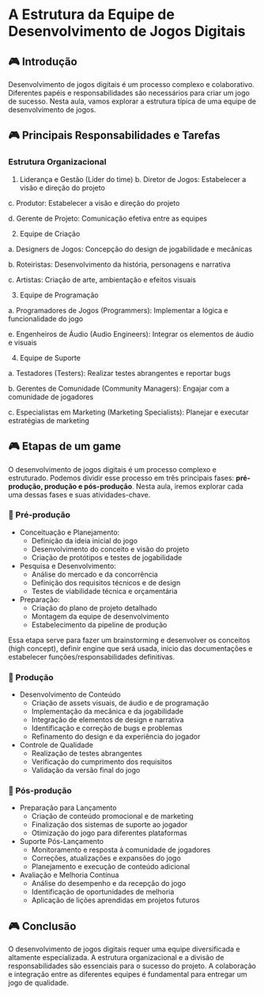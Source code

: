 # A Estrutura da Equipe de Desenvolvimento de Jogos Digitais

## 🎮 Introdução

Desenvolvimento de jogos digitais é um processo complexo e colaborativo. Diferentes papéis e responsabilidades são necessários para criar um jogo de sucesso. Nesta aula, vamos explorar a estrutura típica de uma equipe de desenvolvimento de jogos.

## 🎮 Principais Responsabilidades e Tarefas

### Estrutura Organizacional
1. Liderança e Gestão (Líder do time)
  b. Diretor de Jogos: Estabelecer a visão e direção do projeto

  c. Produtor: Estabelecer a visão e direção do projeto
  
  d. Gerente de Projeto: Comunicação efetiva entre as equipes
  
2. Equipe de Criação

  a. Designers de Jogos: Concepção do design de jogabilidade e mecânicas
  
  b. Roteiristas: Desenvolvimento da história, personagens e narrativa
  
  c. Artistas: Criação de arte, ambientação e efeitos visuais
  
3. Equipe de Programação 

  a. Programadores de Jogos (Programmers): Implementar a lógica e funcionalidade do jogo
  
  e. Engenheiros de Áudio (Audio Engineers): Integrar os elementos de áudio e visuais
  
4. Equipe de Suporte

  a. Testadores (Testers): Realizar testes abrangentes e reportar bugs
  
  b. Gerentes de Comunidade (Community Managers): Engajar com a comunidade de jogadores
  
  c. Especialistas em Marketing (Marketing Specialists): Planejar e executar estratégias de marketing

## 🎮 Etapas de um game

O desenvolvimento de jogos digitais é um processo complexo e estruturado. Podemos dividir esse processo em três principais fases: **pré-produção, produção e pós-produção**. Nesta aula, iremos explorar cada uma dessas fases e suas atividades-chave.

### 💎 Pré-produção

- Conceituação e Planejamento:
  - Definição da ideia inicial do jogo
  - Desenvolvimento do conceito e visão do projeto
  - Criação de protótipos e testes de jogabilidade
- Pesquisa e Desenvolvimento:
  - Análise do mercado e da concorrência
  - Definição dos requisitos técnicos e de design
  - Testes de viabilidade técnica e orçamentária
- Preparação:
  - Criação do plano de projeto detalhado
  - Montagem da equipe de desenvolvimento
  - Estabelecimento da pipeline de produção

Essa etapa serve para fazer um brainstorming e desenvolver os conceitos (high concept), definir engine que será usada, inicio das documentações e estabelecer funções/responsabilidades definitivas.

### 💎 Produção

- Desenvolvimento de Conteúdo
  - Criação de assets visuais, de áudio e de programação
  - Implementação da mecânica e da jogabilidade
  - Integração de elementos de design e narrativa
  - Identificação e correção de bugs e problemas
  - Refinamento do design e da experiência do jogador
- Controle de Qualidade
  - Realização de testes abrangentes
  - Verificação do cumprimento dos requisitos
  - Validação da versão final do jogo

### 💎 Pós-produção

- Preparação para Lançamento
  - Criação de conteúdo promocional e de marketing
  - Finalização dos sistemas de suporte ao jogador
  - Otimização do jogo para diferentes plataformas
- Suporte Pós-Lançamento
  - Monitoramento e resposta à comunidade de jogadores
  - Correções, atualizações e expansões do jogo
  - Planejamento e execução de conteúdo adicional
- Avaliação e Melhoria Contínua
  - Análise do desempenho e da recepção do jogo
  - Identificação de oportunidades de melhoria
  - Aplicação de lições aprendidas em projetos futuros

## 🎮 Conclusão

O desenvolvimento de jogos digitais requer uma equipe diversificada e altamente especializada.
A estrutura organizacional e a divisão de responsabilidades são essenciais para o sucesso do projeto.
A colaboração e integração entre as diferentes equipes é fundamental para entregar um jogo de qualidade.
